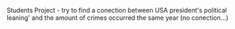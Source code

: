 Students Project - try to find a conection between USA president's political leaning' and the amount of crimes occurred the same year (no conection...)
